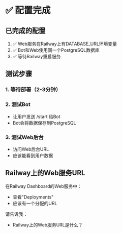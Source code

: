 # ✅ 配置完成

## 已完成的配置
1. ✅ Web服务在Railway上有DATABASE_URL环境变量
2. ✅ Bot和Web使用同一个PostgreSQL数据库
3. ✅ 等待Railway重启服务

## 测试步骤

### 1. 等待部署（2-3分钟）

### 2. 测试Bot
- 让用户发送 /start 给Bot
- Bot会将数据保存到PostgreSQL

### 3. 测试Web后台
- 访问Web后台URL
- 应该能看到用户数据

## Railway上的Web服务URL

在Railway Dashboard的Web服务中：
- 查看"Deployments"
- 应该有一个分配的URL

请告诉我：
- Railway上的Web服务URL是什么？
